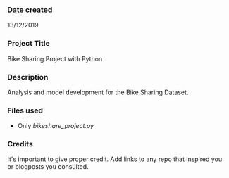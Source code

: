 ### Date created
13/12/2019

### Project Title
Bike Sharing Project with Python

### Description
Analysis and model development for the Bike Sharing Dataset.


### Files used
- Only *bikeshare_project.py*


### Credits
It's important to give proper credit. Add links to any repo that inspired you or blogposts you consulted.

